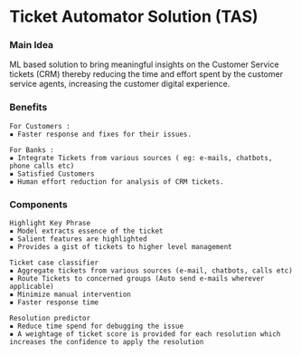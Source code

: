 # Ticket Automator Solution (TAS)


### Main Idea

ML based solution to bring meaningful insights on the Customer Service tickets (CRM) thereby reducing the time and effort spent by the customer service agents, increasing the customer digital experience.

### Benefits

    For Customers :
    ▪ Faster response and fixes for their issues.

    For Banks :
    ▪ Integrate Tickets from various sources ( eg: e-mails, chatbots, phone calls etc)
    ▪ Satisfied Customers
    ▪ Human effort reduction for analysis of CRM tickets.
    
### Components

    Highlight Key Phrase
    ▪ Model extracts essence of the ticket
    ▪ Salient features are highlighted
    ▪ Provides a gist of tickets to higher level management

    Ticket case classifier
    ▪ Aggregate tickets from various sources (e-mail, chatbots, calls etc)
    ▪ Route Tickets to concerned groups (Auto send e-mails wherever applicable)
    ▪ Minimize manual intervention
    ▪ Faster response time

    Resolution predictor
    ▪ Reduce time spend for debugging the issue
    ▪ A weightage of ticket score is provided for each resolution which increases the confidence to apply the resolution    
